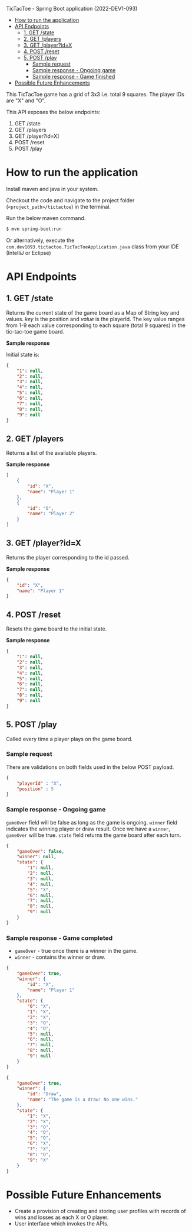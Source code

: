 TicTacToe - Spring Boot application (2022-DEV1-093)

<!-- TOC depthFrom:1 depthTo:6 withLinks:1 updateOnSave:1 orderedList:0 -->

- [How to run the application](#how-to-run-the-application)
- [API Endpoints](#api-endpoints)
    - [1. GET /state](#1-get-state)
    - [2. GET /players](#2-get-players)
    - [3. GET /player?id=X](#3-get-playeridx)
    - [4. POST /reset](#4-post-reset)
    - [5. POST /play](#5-post-play)
        - [Sample request](#sample-request)
        - [Sample response - Ongoing game](#sample-response---ongoing-game)
        - [Sample response - Game finished](#sample-response---game-completed)
- [Possible Future Enhancements](#possible-future-enhancements)

<!-- /TOC -->

This TicTacToe game has a grid of 3x3 i.e. total 9 squares. The player IDs are "X" and "O". 

This API exposes the below endpoints:

1. GET /state
2. GET /players
3. GET /player?id=X]
4. POST /reset
5. POST /play

# How to run the application

Install maven and java in your system.

Checkout the code and navigate to the project folder (`<project_path>/tictactoe`) in the terminal. 

Run the below maven command.
```bash
$ mvn spring-boot:run
```
Or alternatively, execute the `com.dev1093.tictactoe.TicTacToeApplication.java` class from your IDE (IntelliJ or Eclipse)

# API Endpoints

## 1. GET /state
Returns the current state of the game board as a Map of String key and values. 
_key_ is the position and _value_ is the playerId. The key value ranges from 1-9 each value corresponding to each square (total 9 squares) in the tic-tac-toe game board.

**Sample response**

Initial state is:
```json
{
    "1": null,
    "2": null,
    "3": null,
    "4": null,
    "5": null,
    "6": null,
    "7": null,
    "8": null,
    "9": null
}
```

## 2. GET /players
Returns a list of the available players.

**Sample response**
```json
[
    {
        "id": "X",
        "name": "Player 1"
    },
    {
        "id": "O",
        "name": "Player 2"
    }
]
``` 
## 3. GET /player?id=X
Returns the player corresponding to the id passed.

**Sample response**
```json
{
    "id": "X",
    "name": "Player 1"
}
```

## 4. POST /reset
Resets the game board to the initial state.

**Sample response**

```json
{
    "1": null,
    "2": null,
    "3": null,
    "4": null,
    "5": null,
    "6": null,
    "7": null,
    "8": null,
    "9": null
}
```

## 5. POST /play
Called every time a player plays on the game board.

### Sample request

There are validations on both fields used in the below POST payload.

```json
{
	"playerId" : "X",
	"position" : 5
}
```

### Sample response - Ongoing game

`gameOver` field will be false as long as the game is ongoing.
`winner` field indicates the winning player or draw result. Once we have a `winner`, `gameOver` will be true.
`state` field returns the game board after each turn.

```json
{
    "gameOver": false,
    "winner": null,
    "state": {
        "1": null,
        "2": null,
        "3": null,
        "4": null,
        "5": "X",
        "6": null,
        "7": null,
        "8": null,
        "9": null
    }
}
```

### Sample response - Game completed

- `gameOver` - true once there is a winner in the game.
- `winner` - contains the winner or draw.


```json
{
    "gameOver": true,
    "winner": {
        "id": "X",
        "name": "Player 1"
    },
    "state": {
        "0": "X",
        "1": "X",
        "2": "X",
        "3": "O",
        "4": "O",
        "5": null,
        "6": null,
        "7": null,
        "8": null,
        "9": null
    }
}
```

```json
{
    "gameOver": true,
    "winner": {
        "id": "Draw",
        "name": "The game is a draw! No one wins."
    },
    "state": {
        "1": "X",
        "2": "X",
        "3": "O",
        "4": "O",
        "5": "O",
        "6": "X",
        "7": "X",
        "8": "O",
        "9": "X"
    }
}
```

# Possible Future Enhancements

- Create a provision of creating and storing user profiles with records of wins and losses as each X or O player.
- User interface which invokes the APIs.
